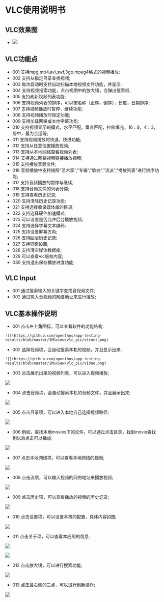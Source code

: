# VLC使用说明书

## VLC效果图
- ![](https://github.com/openthos/app-testing-results/blob/master/IMGview/vlc_pic/video.png)

## VLC功能点
  - 001 支持mpg,mp4,avi,swf,3gp,mpeg4格式的视频播放;
  - 002 支持从指定目录查找视频;
  - 003 每次启动时支持自动扫描本地视频文件功能，并显示;
  - 004 支持视频搜索功能，点击视图中的放大镜，会弹出搜索框;
  - 005 支持刷新视频列表功能;
  - 006 支持视频列表的排序，可以按名称（正序，倒序），长度，日期排序;
  - 007 支持视频播放时暂停，继续功能;
  - 008 支持视频播放时锁定功能;
  - 009 支持加载网络或本地字幕功能;
  - 010 支持视频显示的模式，水平匹配，垂直匹配，拉伸填充，16：9，4：3，居中，最为合适等;
  - 011 支持视频播放时快退，快进功能;
  - 012 支持从任意位置播放视频;
  - 013 支持从本地网络查看视频列表;
  - 014 支持通过网络视频链接播放视频;
  - 015 支持播放音频文件;
  - 016 音频播放中支持按照"艺术家","专辑","歌曲","流派","播放列表"进行排序功能;
  - 017 支持音频播放的暂停与继续;
  - 018 支持音频文件的列表分类;
  - 019 支持查看历史记录;
  - 020 支持清除历史记录功能;
  - 021 支持选择收录媒体库的目录;
  - 022 支持选择硬件加速模式;
  - 023 可以设置是否允许后台播放视频;
  - 024 支持选择字幕文本编码;
  - 025 支持设置屏幕方向;
  - 026 支持回滚历史记录;
  - 027 支持界面设置;
  - 028 支持清空媒体数据库;
  - 029 可以查看vlc版权内容;
  - 030 支持退出保存播放进度功能;
  
## VLC Input
  - 001 通过搜索输入的关键字查找音视频文件;
  - 002 通过输入音视频的网络地址来进行播放;
  
## VLC基本操作说明
   - 001 点击左上角图标，可以查看软件的功能结构;
   
    ![](https://github.com/openthos/app-testing-results/blob/master/IMGview/vlc_pic/struct.png)
        
   - 002 选择视频项，会自动搜索本机的视频，并且显示出来;
   
    ![](https://github.com/openthos/app-testing-results/blob/master/IMGview/vlc_pic/video.png)

   - 003 点击展示出来的视频列表，可以进入视频播放;
   
   ![](https://github.com/openthos/app-testing-results/blob/master/IMGview/vlc_pic/video_play.png)

   - 004 点击音频项，会自动搜索本机的音频文件，并且展示出来;
   
   ![](https://github.com/openthos/app-testing-results/blob/master/IMGview/vlc_pic/music.png)
   
   - 005 点击目录项，可以进入本地自己选择视频路径;
   
   ![](https://github.com/openthos/app-testing-results/blob/master/IMGview/vlc_pic/list.png)
   
   - 006 例如，查找本地movies下的文件，可以通过点击目录，找到movie查找到以后点击可以播放;
   
   ![](https://github.com/openthos/app-testing-results/blob/master/IMGview/vlc_pic/list_video.png)
   
   - 007 点击本地网络项，可以查看本地网络的视频;
   
   ![](https://github.com/openthos/app-testing-results/blob/master/IMGview/vlc_pic/net.png)
   
   - 008 点击流项，可以输入视频的网络地址来播放视频;
   
   ![](https://github.com/openthos/app-testing-results/blob/master/IMGview/vlc_pic/net_stream.png)
   
   - 009 点击历史项，可以查看播放的视频的历史记录;
   
   ![](https://github.com/openthos/app-testing-results/blob/master/IMGview/vlc_pic/history.png)
   
   - 010 点击设置项，可以设置本机的配置，具体内容如图;
   
   ![](https://github.com/openthos/app-testing-results/blob/master/IMGview/vlc_pic/setting.png)
   
   - 011 点击关于项，可以查看本应用的信息;
   
   ![](https://github.com/openthos/app-testing-results/blob/master/IMGview/vlc_pic/about.png)
   
   ![](https://github.com/openthos/app-testing-results/blob/master/IMGview/vlc_pic/permission.png)
   
   - 012 点击放大镜，可以进行搜索功能;
   
   ![](https://github.com/openthos/app-testing-results/blob/master/IMGview/vlc_pic/search.png)
   
   - 013 点击最右侧的三点，可以进行刷新操作;
   
   ![](https://github.com/openthos/app-testing-results/blob/master/IMGview/vlc_pic/refresh.png)
   
   
